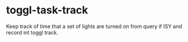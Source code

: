 # toggl-task-track
Keep track of time that a set of lights are turned on from query if ISY and record int toggl track. 
